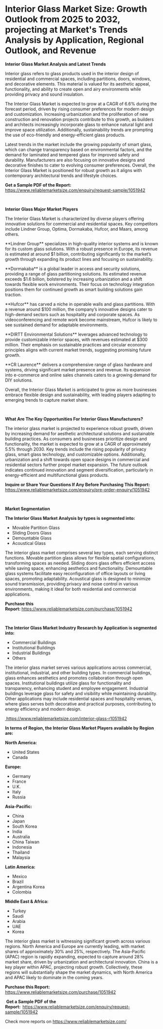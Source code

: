 <p><h1>Interior Glass Market Size: Growth Outlook from 2025 to 2032, projecting at Market's Trends Analysis by Application, Regional Outlook, and Revenue</h1></p><p><strong>Interior Glass Market Analysis and Latest Trends</strong></p>
<p><p>Interior glass refers to glass products used in the interior design of residential and commercial spaces, including partitions, doors, windows, and decorative elements. This material is valued for its aesthetic appeal, functionality, and ability to create open and airy environments while providing privacy and sound insulation.</p><p>The Interior Glass Market is expected to grow at a CAGR of 6.6% during the forecast period, driven by rising consumer preferences for modern design and customization. Increasing urbanization and the proliferation of new construction and renovation projects contribute to this growth, as builders and architects increasingly incorporate glass to enhance natural light and improve space utilization. Additionally, sustainability trends are prompting the use of eco-friendly and energy-efficient glass products.</p><p>Latest trends in the market include the growing popularity of smart glass, which can change transparency based on environmental factors, and the demand for laminated and tempered glass for improved safety and durability. Manufacturers are also focusing on innovative designs and decorative finishes to cater to evolving consumer preferences. Overall, the Interior Glass Market is positioned for robust growth as it aligns with contemporary architectural trends and lifestyle choices.</p></p>
<p><strong>Get a Sample PDF of the Report:&nbsp;</strong> <a href="https://www.reliablemarketsize.com/enquiry/request-sample/1051942?utm_campaign=2333&utm_medium=2&utm_source=Github&utm_content=ia&utm_term=28022025&utm_id=interior-glass">https://www.reliablemarketsize.com/enquiry/request-sample/1051942</a></p>
<p>&nbsp;</p>
<p><strong>Interior Glass Major Market Players</strong></p>
<p><p>The Interior Glass Market is characterized by diverse players offering innovative solutions for commercial and residential spaces. Key competitors include Lindner Group, Optima, Dormakaba, Hufcor, and Maars, among others.</p><p>**Lindner Group** specializes in high-quality interior systems and is known for its custom glass solutions. With a robust presence in Europe, its revenue is estimated at around $1 billion, contributing significantly to the market’s growth through expanding its product lines and focusing on sustainability.</p><p>**Dormakaba** is a global leader in access and security solutions, providing a range of glass partitioning solutions. Its estimated revenue exceeds $1.6 billion, bolstered by increasing urbanization and a shift towards flexible work environments. Their focus on technology integration positions them for continued growth as smart building solutions gain traction.</p><p>**Hufcor** has carved a niche in operable walls and glass partitions. With a revenue around $100 million, the company’s innovative designs cater to high-demand sectors such as hospitality and corporate spaces. As videoconferencing and remote work become mainstream, Hufcor is likely to see sustained demand for adaptable environments.</p><p>**DIRTT Environmental Solutions** leverages advanced technology to provide customizable interior spaces, with revenues estimated at $300 million. Their emphasis on sustainable practices and circular economy principles aligns with current market trends, suggesting promising future growth.</p><p>**CR Laurence** delivers a comprehensive range of glass hardware and systems, driving significant market presence and revenue. Its expansion into e-commerce and online sales channels caters to a growing demand for DIY solutions.</p><p>Overall, the Interior Glass Market is anticipated to grow as more businesses embrace flexible design and sustainability, with leading players adapting to emerging trends to capture market share.</p></p>
<p>&nbsp;</p>
<p><strong>What Are The Key Opportunities For Interior Glass Manufacturers?</strong></p>
<p><p>The interior glass market is projected to experience robust growth, driven by increasing demand for aesthetic architectural solutions and sustainable building practices. As consumers and businesses prioritize design and functionality, the market is expected to grow at a CAGR of approximately 5.5% through 2030. Key trends include the rising popularity of privacy glass, smart glass technology, and customizable options. Additionally, urbanization and a shift towards open space designs in commercial and residential sectors further propel market expansion. The future outlook indicates continued innovation and segment diversification, particularly in energy-efficient and multifunctional glass products.</p></p>
<p><strong>Inquire or Share Your Questions If Any Before Purchasing This Report:</strong> <a href="https://www.reliablemarketsize.com/enquiry/pre-order-enquiry/1051942?utm_campaign=2333&utm_medium=2&utm_source=Github&utm_content=ia&utm_term=28022025&utm_id=interior-glass">https://www.reliablemarketsize.com/enquiry/pre-order-enquiry/1051942</a></p>
<p>&nbsp;</p>
<p><strong>Market Segmentation</strong></p>
<p><strong>The Interior Glass Market Analysis by types is segmented into:</strong></p>
<p><ul><li>Movable Partition Glass</li><li>Sliding Doors Glass</li><li>Demountable Glass</li><li>Acoustical Glass</li></ul></p>
<p><p>The interior glass market comprises several key types, each serving distinct functions. Movable partition glass allows for flexible spatial configurations, transforming spaces as needed. Sliding doors glass offers efficient access while saving space, enhancing aesthetics and functionality. Demountable glass systems facilitate easy reconfiguration of office layouts or living spaces, promoting adaptability. Acoustical glass is designed to minimize sound transmission, providing privacy and noise control in various environments, making it ideal for both residential and commercial applications.</p></p>
<p><strong>Purchase this Report:&nbsp;</strong><a href="https://www.reliablemarketsize.com/purchase/1051942?utm_campaign=2333&utm_medium=2&utm_source=Github&utm_content=ia&utm_term=28022025&utm_id=interior-glass">https://www.reliablemarketsize.com/purchase/1051942</a></p>
<p>&nbsp;</p>
<p><strong>The Interior Glass Market Industry Research by Application is segmented into:</strong></p>
<p><ul><li>Commercial Buildings</li><li>Institutional Buildings</li><li>Industrial Buildings</li><li>Others</li></ul></p>
<p><p>The interior glass market serves various applications across commercial, institutional, industrial, and other building types. In commercial buildings, glass enhances aesthetics and promotes collaboration through open spaces. Institutional buildings utilize glass for functionality and transparency, enhancing student and employee engagement. Industrial buildings leverage glass for safety and visibility while maintaining durability. Other applications may include residential spaces and hospitality venues, where glass serves both decorative and practical purposes, contributing to energy efficiency and modern design.</p></p>
<p><a href="https://www.reliablemarketsize.com/interior-glass-r1051942?utm_campaign=2333&utm_medium=2&utm_source=Github&utm_content=ia&utm_term=28022025&utm_id=interior-glass">&nbsp;https://www.reliablemarketsize.com/interior-glass-r1051942</a></p>
<p><strong>In terms of Region, the Interior Glass Market Players available by Region are:</strong></p>
<p>
    <p> <strong> North America: </strong>
        <ul>
            <li>United States</li>
            <li>Canada</li>
        </ul>
        </p> 
    <p> <strong> Europe: </strong>
        <ul>
            <li>Germany</li>
            <li>France</li>
            <li>U.K.</li>
            <li>Italy</li>
            <li>Russia</li>
        </ul>
        </p> 
    <p> <strong> Asia-Pacific: </strong>
        <ul>
            <li>China</li>
            <li>Japan</li>
            <li>South Korea</li>
            <li>India</li>
            <li>Australia</li>
            <li>China Taiwan</li>
            <li>Indonesia</li>
            <li>Thailand</li>
            <li>Malaysia</li>
        </ul>
        </p> 
    <p> <strong> Latin America: </strong>
        <ul>
            <li>Mexico</li>
            <li>Brazil</li>
            <li>Argentina Korea</li>
            <li>Colombia</li>
        </ul>
        </p> 
    <p> <strong> Middle East & Africa: </strong>
        <ul>
            <li>Turkey</li>
            <li>Saudi</li>
            <li>Arabia</li>
            <li>UAE</li>
            <li>Korea</li>
        </ul>
    </p>
    </p>
<p><p>The interior glass market is witnessing significant growth across various regions. North America and Europe are currently leading, with market shares of approximately 30% and 25%, respectively. The Asia-Pacific (APAC) region is rapidly expanding, expected to capture around 28% market share, driven by urbanization and architectural innovation. China is a key player within APAC, projecting robust growth. Collectively, these regions will substantially shape the market dynamics, with North America and APAC likely to dominate in the coming years.</p></p>
<p><strong>Purchase this Report: </strong><a href="https://www.reliablemarketsize.com/purchase/1051942?utm_campaign=2333&utm_medium=2&utm_source=Github&utm_content=ia&utm_term=28022025&utm_id=interior-glass">https://www.reliablemarketsize.com/purchase/1051942</a></p>
<p>&nbsp;<strong>Get a Sample PDF of the Report:&nbsp;&nbsp;</strong><a href="https://www.reliablemarketsize.com/enquiry/request-sample/1051942?utm_campaign=2333&utm_medium=2&utm_source=Github&utm_content=ia&utm_term=28022025&utm_id=interior-glass">https://www.reliablemarketsize.com/enquiry/request-sample/1051942</a></p>
<p><strong></strong></p>
<p>Check more reports on <a href="https://www.reliablemarketsize.com/?utm_campaign=2333&utm_medium=2&utm_source=Github&utm_content=ia&utm_term=28022025&utm_id=interior-glass">https://www.reliablemarketsize.com/</a></p>